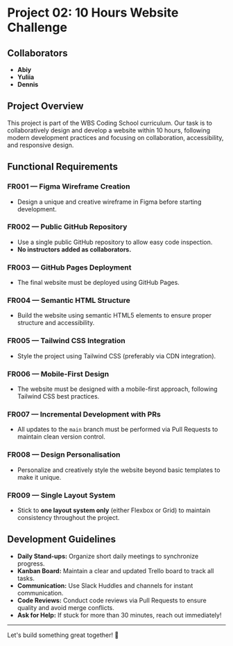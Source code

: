 # Project 02: 10 Hours Website Challenge

## Collaborators
- **Abiy**
- **Yuliia**
- **Dennis**

## Project Overview
This project is part of the WBS Coding School curriculum. Our task is to collaboratively design and develop a website within 10 hours, following modern development practices and focusing on collaboration, accessibility, and responsive design.

## Functional Requirements

### FR001 — Figma Wireframe Creation
- Design a unique and creative wireframe in Figma before starting development.

### FR002 — Public GitHub Repository
- Use a single public GitHub repository to allow easy code inspection.
- **No instructors added as collaborators.**

### FR003 — GitHub Pages Deployment
- The final website must be deployed using GitHub Pages.

### FR004 — Semantic HTML Structure
- Build the website using semantic HTML5 elements to ensure proper structure and accessibility.

### FR005 — Tailwind CSS Integration
- Style the project using Tailwind CSS (preferably via CDN integration).

### FR006 — Mobile-First Design
- The website must be designed with a mobile-first approach, following Tailwind CSS best practices.

### FR007 — Incremental Development with PRs
- All updates to the `main` branch must be performed via Pull Requests to maintain clean version control.

### FR008 — Design Personalisation
- Personalize and creatively style the website beyond basic templates to make it unique.

### FR009 — Single Layout System
- Stick to **one layout system only** (either Flexbox or Grid) to maintain consistency throughout the project.

## Development Guidelines
- **Daily Stand-ups:** Organize short daily meetings to synchronize progress.
- **Kanban Board:** Maintain a clear and updated Trello board to track all tasks.
- **Communication:** Use Slack Huddles and channels for instant communication.
- **Code Reviews:** Conduct code reviews via Pull Requests to ensure quality and avoid merge conflicts.
- **Ask for Help:** If stuck for more than 30 minutes, reach out immediately!

---

Let's build something great together! 🚀
